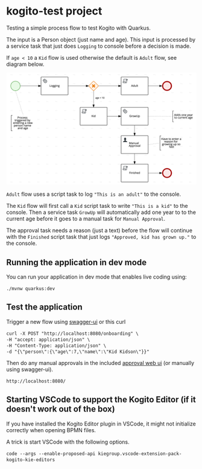 # kogito-test project
Testing a simple process flow to test Kogito with Quarkus.

The input is a Person object (just name and age).  This input is processed by a service task that just does `Logging` to console before a decision is made.

If `age < 10` a `Kid` flow is used otherwise the default is `Adult` flow, see diagram below.

![Flow Diagram](doc/flow.png)

`Adult` flow uses a script task to log `"This is an adult"` to the console.

The `Kid` flow will first call a `Kid` script task to write `"This is a kid"` to the console.
Then a service task `GrowUp` will automatically add one year to to the current age before it
goes to a manual task for `Manual Approval`.

The approval task needs a reason (just a text) before the flow will continue with 
the `Finished` script task that just logs `"Approved, kid has grown up."` to the console.

## Running the application in dev mode
You can run your application in dev mode that enables live coding using:
```
./mvnw quarkus:dev
```

## Test the application
Trigger a new flow using [swagger-ui](http://localhost:8080/swagger-ui/) or this curl
```
curl -X POST "http://localhost:8080/onboarding" \
-H "accept: application/json" \
-H "Content-Type: application/json" \
-d "{\"person\":{\"age\":7,\"name\":\"Kid Kidson\"}}"
```

Then do any manual approvals in the included [approval web ui](http://localhost:8080) (or manually using swagger-ui).
```
http://localhost:8080/
```

## Starting VSCode to support the Kogito Editor (if it doesn't work out of the box)
If you have installed the Kogito Editor plugin in VSCode, it might not initialize correctly when opening BPMN files.

A trick is start VSCode with the following options.
```
code --args --enable-proposed-api kiegroup.vscode-extension-pack-kogito-kie-editors
```

